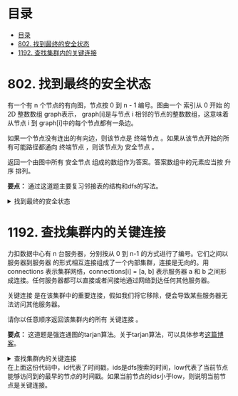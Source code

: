 # 目录
- [目录](#目录)
- [802. 找到最终的安全状态](#802-找到最终的安全状态)
- [1192. 查找集群内的关键连接](#1192-查找集群内的关键连接)

# 802. 找到最终的安全状态
有一个有 n 个节点的有向图，节点按 0 到 n - 1 编号。图由一个 索引从 0 开始 的 2D 整数数组 graph表示， graph[i]是与节点 i 相邻的节点的整数数组，这意味着从节点 i 到 graph[i]中的每个节点都有一条边。

如果一个节点没有连出的有向边，则该节点是 终端节点 。如果从该节点开始的所有可能路径都通向 终端节点 ，则该节点为 安全节点 。

返回一个由图中所有 安全节点 组成的数组作为答案。答案数组中的元素应当按 升序 排列。

**要点：** 通过这道题主要复习邻接表的结构和dfs的写法。

<details>
<summary>找到最终的安全状态</summary>

```c++
class Solution {
public:
    struct Node{
        int id;
        Node* next;
    };
    void addEdge(vector<Node*>& edgeList, int start, int end){
        Node* temp = new Node;
        temp->id = end;
        temp->next = edgeList[start];
        edgeList[start] = temp;
        return;
    }
    int safeNode[10001]={0};
    vector<int> eventualSafeNodes(vector<vector<int>>& graph) {
        vector<Node*> edgeList(graph.size());  
        for(int i=0;i<graph.size();i++){
            if(graph[i].size() == 0){
                safeNode[i] = 2;
                continue;
            } 
            for(int j=0;j<graph[i].size();j++){
                addEdge(edgeList, i, graph[i][j]);
            }           
        }
        vector<int> ans;
        for(int i=0;i<graph.size();i++){
            if(dfs(edgeList, i))
                ans.push_back(i);
        }
        //删除动态内存
        for(int i=0;i<graph.size();i++) {
            Node* temp = edgeList[i];
            while(temp) {
                Node* nextNode = temp->next;
                delete temp;
                temp = nextNode;
            }
        }
        return ans;
    }
    bool dfs(vector<Node*>& edgeList, int n){
        if(safeNode[n] > 0){
            return safeNode[n] == 2;
        }
        safeNode[n] = 1;
        Node* temp = edgeList[n];
        while(temp){
            if(!dfs(edgeList, temp->id)){
                safeNode[temp->id] = 0;
                return false;
            }
            temp = temp->next;
        }
        safeNode[n] = 2;
        return true;
    }
};
```
</details>

# 1192. 查找集群内的关键连接
力扣数据中心有 n 台服务器，分别按从 0 到 n-1 的方式进行了编号。它们之间以 服务器到服务器 的形式相互连接组成了一个内部集群，连接是无向的。用  connections 表示集群网络，connections[i] = [a, b] 表示服务器 a 和 b 之间形成连接。任何服务器都可以直接或者间接地通过网络到达任何其他服务器。

关键连接 是在该集群中的重要连接，假如我们将它移除，便会导致某些服务器无法访问其他服务器。

请你以任意顺序返回该集群内的所有 关键连接 。

**要点：** 这道题是强连通图的tarjan算法。关于tarjan算法，可以具体参考[这篇博客](https://blog.csdn.net/qaqwqaqwq/article/details/119884138)。

<details>
<summary>查找集群内的关键连接</summary>

```c++
class Solution {
public:
    struct Node{
        int id;
        Node* next;
    };
    vector<vector<int>> bridges;
    vector<int> ids, low;
    int id;
    void addEdge(vector<Node*>& edgeList, int start, int end){
        Node* temp = new Node;
        temp->id = end;
        temp->next = edgeList[start];
        edgeList[start] = temp;
        return;
    }
    vector<vector<int>> criticalConnections(int n, vector<vector<int>>& connections) {
        vector<Node*> edgeList(n);
        for(int i=0;i<connections.size();i++){
            addEdge(edgeList, connections[i][0], connections[i][1]);
            addEdge(edgeList, connections[i][1], connections[i][0]);
        }
        id = 0;
        ids.resize(n, -1);
        low.resize(n, -1);
        for (int i = 0; i < n; i++) {
            if (ids[i] == -1) {
                dfs(edgeList, i, -1);
            }
        }
        return bridges;
    }
    void dfs(vector<Node*>& edgeList, int at, int parent){
        ids[at] = low[at] = id++;
        for (Node* node = edgeList[at]; node != NULL; node = node->next) {
            if (node->id == parent) continue;//跳过自环
            if (ids[node->id] == -1) {
                dfs(edgeList, node->id, at);
                low[at] = min(low[at], low[node->id]);
                if (ids[at] < low[node->id]) {
                    bridges.push_back({at, node->id});
                }
            } else {
                low[at] = min(low[at], ids[node->id]);//反向边u节点得到v节点的dfs时间戳
            }
        }
    }
};
```
</details>
在上面这份代码中，id代表了时间戳，ids是dfs搜索的时间，low代表了当前节点能够访问到的最早的节点的时间戳。如果当前节点的ids小于low，则说明当前节点是关键连接。